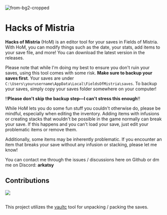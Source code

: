 ![from-bg2-cropped](https://github.com/user-attachments/assets/a31e0434-3cb2-4350-b8d6-a22b17ae14af)
# Hacks of Mistria

**Hacks of Mistria** (HoM) is an editor tool for your saves in Fields of Mistria. With HoM, you can modify things such as the date, your stats, add items to your save file, and more! You can download the latest version in the releases.

Please note that while I'm doing my best to ensure you don't ruin your saves, using this tool comes with some risk. **Make sure to backup your saves first**.
Your saves are under `C:\Users\yourusername\AppData\Local\FieldsOfMistria\saves`. 
To backup your saves, simply copy your saves folder somewhere on your computer!

‼️**Please don't skip the backup step—I can't stress this enough**‼️

While HoM lets you do some fun stuff you couldn't otherwise do, please be mindful, especially when editing the inventory. Adding items with infusions or creating stacks that wouldn't be possible in the game normally can break your save. If this happens and you can't load your save, just edit your problematic items or remove them.

Additionally, some items may be inherently problematic. If you encounter an item that breaks your save without any infusion or stacking, please let me know!

You can contact me through the issues / discussions here on Github or dm me on Discord: <b>arkatsy</b>

## Contributions

<a href="https://github.com/arkatsy/hacks-of-mistria/graphs/contributors">
  <img src="https://contrib.rocks/image?repo=arkatsy/hacks-of-mistria" />
</a>

## 

This project utilizes the [vaultc](https://github.com/NPC-Studio/vaultc) tool for unpacking / packing the saves.
